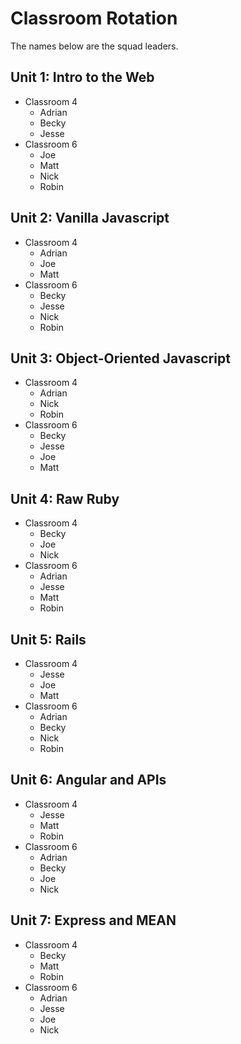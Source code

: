 # Classroom Rotation

The names below are the squad leaders.

## Unit 1: Intro to the Web

- Classroom 4
  - Adrian
  - Becky
  - Jesse
- Classroom 6
  - Joe
  - Matt
  - Nick
  - Robin

## Unit 2: Vanilla Javascript

- Classroom 4
  - Adrian
  - Joe
  - Matt
- Classroom 6
  - Becky
  - Jesse
  - Nick
  - Robin

## Unit 3: Object-Oriented Javascript

- Classroom 4
  - Adrian
  - Nick
  - Robin
- Classroom 6
  - Becky
  - Jesse
  - Joe
  - Matt

## Unit 4: Raw Ruby

- Classroom 4
  - Becky
  - Joe
  - Nick
- Classroom 6
  - Adrian
  - Jesse
  - Matt
  - Robin

## Unit 5: Rails

- Classroom 4
  - Jesse
  - Joe
  - Matt
- Classroom 6
  - Adrian
  - Becky
  - Nick
  - Robin

## Unit 6: Angular and APIs

- Classroom 4
  - Jesse
  - Matt
  - Robin
- Classroom 6
  - Adrian
  - Becky
  - Joe
  - Nick

## Unit 7: Express and MEAN

- Classroom 4
  - Becky
  - Matt
  - Robin
- Classroom 6
  - Adrian
  - Jesse
  - Joe
  - Nick
